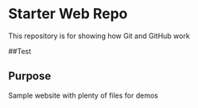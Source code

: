 # Starter Web Repo

This repository is for showing how Git and GitHub work

##Test

## Purpose

Sample website with plenty of files for demos